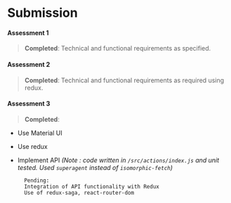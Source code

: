 # Submission

#### Assessment 1		
> **Completed**: Technical and functional requirements as specified.

#### Assessment 2		
> **Completed**: Technical and functional requirements as required using redux.

#### Assessment 3		
> **Completed**:
* Use Material UI
* Use redux
* Implement API *(Note : code written in `/src/actions/index.js` and unit tested. Used `superagent` instead of `isomorphic-fetch`)*

		
		Pending:
		Integration of API functionality with Redux
		Use of redux-saga, react-router-dom
